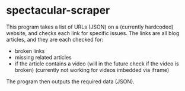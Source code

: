 # spectacular-scraper

This program takes a list of URLs (JSON) on a (currently hardcoded) website, and checks each link for specific issues.
The links are all blog articles, and they are each checked for:
- broken links
- missing related articles
- if the article contains a video (will in the future check if the video is broken) (currently not working for videos imbedded via iframe)

The program then outputs the required data (JSON).

